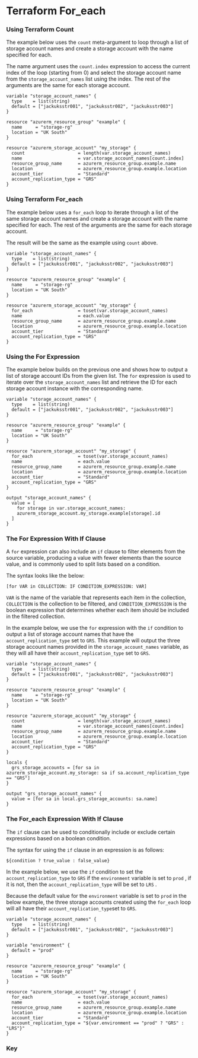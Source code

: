 # Terraform For\_each

### Using Terraform Count

The example below uses the `count` meta-argument to loop through a list of storage account names and create a storage account with the name specified for each.

The name argument uses the `count.index` expression to access the current index of the loop (starting from 0) and select the storage account name from the `storage_account_names` list using the index. The rest of the arguments are the same for each storage account.

```hcl
variable "storage_account_names" {
  type    = list(string)
  default = ["jackuksstr001", "jackuksstr002", "jackuksstr003"]
}

resource "azurerm_resource_group" "example" {
  name     = "storage-rg"
  location = "UK South"
}

resource "azurerm_storage_account" "my_storage" {
  count                    = length(var.storage_account_names)
  name                     = var.storage_account_names[count.index]
  resource_group_name      = azurerm_resource_group.example.name
  location                 = azurerm_resource_group.example.location
  account_tier             = "Standard"
  account_replication_type = "GRS"
}
```

### Using Terraform For\_each

The example below uses a `for_each` loop to iterate through a list of the same storage account names and create a storage account with the name specified for each. The rest of the arguments are the same for each storage account.

The result will be the same as the example using `count` above.

```hcl
variable "storage_account_names" {
  type    = list(string)
  default = ["jackuksstr001", "jackuksstr002", "jackuksstr003"]
}

resource "azurerm_resource_group" "example" {
  name     = "storage-rg"
  location = "UK South"
}

resource "azurerm_storage_account" "my_storage" {
  for_each                 = toset(var.storage_account_names)
  name                     = each.value
  resource_group_name      = azurerm_resource_group.example.name
  location                 = azurerm_resource_group.example.location
  account_tier             = "Standard"
  account_replication_type = "GRS"
}
```

### Using the For Expression

The example below builds on the previous one and shows how to output a list of storage account IDs from the given list. The `for` expression is used to iterate over the `storage_account_names` list and retrieve the ID for each storage account instance with the corresponding name.

```hcl
variable "storage_account_names" {
  type    = list(string)
  default = ["jackuksstr001", "jackuksstr002", "jackuksstr003"]
}

resource "azurerm_resource_group" "example" {
  name     = "storage-rg"
  location = "UK South"
}

resource "azurerm_storage_account" "my_storage" {
  for_each                 = toset(var.storage_account_names)
  name                     = each.value
  resource_group_name      = azurerm_resource_group.example.name
  location                 = azurerm_resource_group.example.location
  account_tier             = "Standard"
  account_replication_type = "GRS"
}

output "storage_account_names" {
  value = [
    for storage in var.storage_account_names:
    azurerm_storage_account.my_storage.example[storage].id
  ]
}
```

### The For Expression With If Clause

A `for` expression can also include an `if` clause to filter elements from the source variable, producing a value with fewer elements than the source value, and is commonly used to split lists based on a condition.

The syntax looks like the below:

```hcl
[for VAR in COLLECTION: IF CONDITION_EXPRESSION: VAR]
```

`VAR` is the name of the variable that represents each item in the collection, `COLLECTION` is the collection to be filtered, and `CONDITION_EXPRESSION` is the boolean expression that determines whether each item should be included in the filtered collection.

In the example below, we use the `for` expression with the `if` condition to output a list of storage account names that have the `account_replication_type` set to `GRS`. This example will output the three storage account names provided in the `storage_account_names` variable, as they will all have their `account_replication_type` set to `GRS`.

```hcl
variable "storage_account_names" {
  type    = list(string)
  default = ["jackuksstr001", "jackuksstr002", "jackuksstr003"]
}

resource "azurerm_resource_group" "example" {
  name     = "storage-rg"
  location = "UK South"
}

resource "azurerm_storage_account" "my_storage" {
  count                    = length(var.storage_account_names)
  name                     = var.storage_account_names[count.index]
  resource_group_name      = azurerm_resource_group.example.name
  location                 = azurerm_resource_group.example.location
  account_tier             = "Standard"
  account_replication_type = "GRS"
}

locals {
  grs_storage_accounts = [for sa in azurerm_storage_account.my_storage: sa if sa.account_replication_type == "GRS"]
}

output "grs_storage_account_names" {
  value = [for sa in local.grs_storage_accounts: sa.name]
}
```

### The For\_each Expression With If Clause

The `if` clause can be used to conditionally include or exclude certain expressions based on a boolean condition.

The syntax for using the `if` clause in an expression is as follows:

```hcl
${condition ? true_value : false_value}
```

In the example below, we use the `if` condition to set the `account_replication_type` to `GRS` if the `environment` variable is set to `prod` , if it is not, then the `account_replication_type` will be set to `LRS` .

Because the default value for the `environment` variable is set to `prod` in the below example, the three storage accounts created using the `for_each` loop will all have their `account_replication_type`set to `GRS`.

```hcl
variable "storage_account_names" {
  type    = list(string)
  default = ["jackuksstr001", "jackuksstr002", "jackuksstr003"]
}

variable "environment" {
  default = "prod"
}

resource "azurerm_resource_group" "example" {
  name     = "storage-rg"
  location = "UK South"
}

resource "azurerm_storage_account" "my_storage" {
  for_each                 = toset(var.storage_account_names)
  name                     = each.value
  resource_group_name      = azurerm_resource_group.example.name
  location                 = azurerm_resource_group.example.location
  account_tier             = "Standard"
  account_replication_type = "${var.environment == "prod" ? "GRS" : "LRS"}"
}
```

### Key
